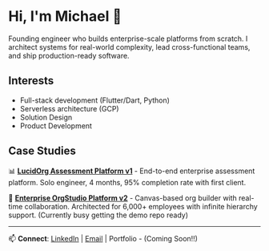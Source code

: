 # Hi, I'm Michael 👋

Founding engineer who builds enterprise-scale platforms from scratch. I architect systems for real-world complexity, lead cross-functional teams, and ship production-ready software.

## Interests

- Full-stack development (Flutter/Dart, Python)
- Serverless architecture (GCP)
- Solution Design
- Product Development

## Case Studies

📊 **[LucidOrg Assessment Platform v1](https://experienced-echinodon-231.notion.site/Case-Study-1-Assessment-Platform-MVP-294b502d0e3a809f8142e4b78171f6e7)** - End-to-end enterprise assessment platform. Solo engineer, 4 months, 95% completion rate with first client.

🎯 **[Enterprise OrgStudio Platform v2](https://experienced-echinodon-231.notion.site/Case-Study-2-Enterprise-OrgStudio-Platform-294b502d0e3a80b5a9c0f2e8165d1cb9?source=copy_link)** - Canvas-based org builder with real-time collaboration. Architected for 6,000+ employees with infinite hierarchy support.
(Currently busy getting the demo repo ready)

---

📫 **Connect**: [LinkedIn](https://www.linkedin.com/in/michkwetzel/) | [Email](michkwetzel@gmail.com) | Portfolio - (Coming Soon!!)
